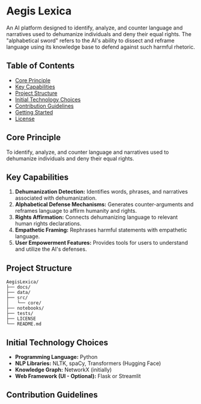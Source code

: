 
# Aegis Lexica

An AI platform designed to identify, analyze, and counter language and narratives used to dehumanize individuals and deny their equal rights. The "alphabetical sword" refers to the AI's ability to dissect and reframe language using its knowledge base to defend against such harmful rhetoric.

## Table of Contents

- [Core Principle](#core-principle)
- [Key Capabilities](#key-capabilities)
- [Project Structure](#project-structure)
- [Initial Technology Choices](#initial-technology-choices)
- [Contribution Guidelines](#contribution-guidelines)
- [Getting Started](#getting-started)
- [License](#license)

## Core Principle

To identify, analyze, and counter language and narratives used to dehumanize individuals and deny their equal rights.

## Key Capabilities

1.  **Dehumanization Detection:** Identifies words, phrases, and narratives associated with dehumanization.
2.  **Alphabetical Defense Mechanisms:** Generates counter-arguments and reframes language to affirm humanity and rights.
3.  **Rights Affirmation:** Connects dehumanizing language to relevant human rights declarations.
4.  **Empathetic Framing:** Rephrases harmful statements with empathetic language.
5.  **User Empowerment Features:** Provides tools for users to understand and utilize the AI's defenses.

## Project Structure

```
AegisLexica/
├── docs/
├── data/
├── src/
│   └── core/
├── notebooks/
├── tests/
├── LICENSE
└── README.md
```

## Initial Technology Choices

- **Programming Language:** Python
- **NLP Libraries:** NLTK, spaCy, Transformers (Hugging Face)
- **Knowledge Graph:** NetworkX (initially)
- **Web Framework (UI - Optional):** Flask or Streamlit

## Contribution Guidelines

 
